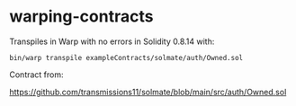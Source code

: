 # warping-contracts

Transpiles in Warp with no errors in Solidity 0.8.14 with:

```shell
bin/warp transpile exampleContracts/solmate/auth/Owned.sol
```

Contract from:

https://github.com/transmissions11/solmate/blob/main/src/auth/Owned.sol
